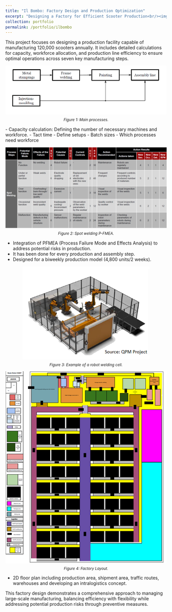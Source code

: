 ```yaml
---
title: "Il Bombo: Factory Design and Production Optimization"
excerpt: "Designing a Factory for Efficient Scooter Production<br/><img src='/images/Portfolio/Il Bombo/20241224Productionline.png'>"
collection: portfolio
permalink: /portfolio/ilbombo
---
```


This project focuses on designing a production facility capable of manufacturing 120,000 scooters annually. It includes detailed calculations for capacity, workforce allocation, and production line efficiency to ensure optimal operations across seven key manufacturing steps.  
<p align="center">
    <img src="/images/Portfolio/Il Bombo/20241224Processes.png"/>
    <br>
    <sub><i> Figure 1: Main processes.</i></sub>
</p>
- Capacity calculation: Defining the number of necessary machines and workforce. 
  - Tact time
  - Define setups
  - Batch sizes
  - Which processes need workforce


  <p align="center">
    <img src="/images/Portfolio/Il Bombo/20241224PFMEA.png"/>
    <br>
    <sub><i> Figure 2: Spot welding P-FMEA.</i></sub>

-   Integration of PFMEA (Process Failure Mode and Effects Analysis) to address potential risks in production.  
-   It has been done for every production and assembly step. 
-   Designed for a biweekly production model (4,800 units/2 weeks).
  
  <p align="center">
    <img src="/images/Portfolio/Il Bombo/20241224robotcell.png"/>
    <br>
    <sub><i> Figure 3: Example of a robot welding cell.</i></sub>
</p>
<p align="center">
    <img src="/images/Portfolio/Il Bombo/20241224_Factory_layout.png"/>
    <br>
    <sub><i> Figure 4: Factory Layout.</i></sub>
</p>
 
-   2D floor plan including production area, shipment area, traffic routes, warehouses and developing an intralogistics concept.  
  
  This factory design demonstrates a comprehensive approach to managing large-scale manufacturing, balancing efficiency with flexibility while addressing potential production risks through preventive measures.